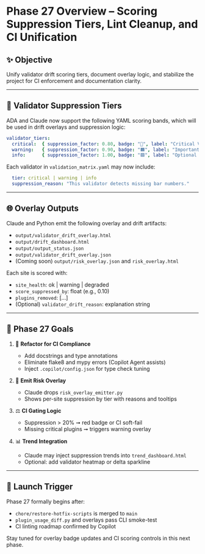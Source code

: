 # Phase 27 Overview – Scoring Suppression Tiers, Lint Cleanup, and CI Unification

## ✨ Objective
Unify validator drift scoring tiers, document overlay logic, and stabilize the project for CI enforcement and documentation clarity.

---

## 🌊 Validator Suppression Tiers
ADA and Claude now support the following YAML scoring bands, which will be used in drift overlays and suppression logic:

```yaml
validator_tiers:
  critical:  { suppression_factor: 0.80, badge: "🔴", label: "Critical Validator Removed" }
  warning:   { suppression_factor: 0.90, badge: "🟧", label: "Important Validator Removed" }
  info:      { suppression_factor: 1.00, badge: "🟩", label: "Optional Validator Removed" }
```

Each validator in `validation_matrix.yaml` may now include:
```yaml
  tier: critical | warning | info
  suppression_reason: "This validator detects missing bar numbers."
```

---

## 🌐 Overlay Outputs
Claude and Python emit the following overlay and drift artifacts:

- `output/validator_drift_overlay.html`
- `output/drift_dashboard.html`
- `output/output_status.json`
- `output/validator_drift_overlay.json`
- (Coming soon) `output/risk_overlay.json` and `risk_overlay.html`

Each site is scored with:
- `site_health`: ok | warning | degraded
- `score_suppressed_by`: float (e.g., 0.10)
- `plugins_removed`: [...]
- (Optional) `validator_drift_reason`: explanation string

---

## 🌟 Phase 27 Goals

1. 📂 **Refactor for CI Compliance**
   - Add docstrings and type annotations
   - Eliminate flake8 and mypy errors (Copilot Agent assists)
   - Inject `.copilot/config.json` for type check tuning

2. 🔢 **Emit Risk Overlay**
   - Claude drops `risk_overlay_emitter.py`
   - Shows per-site suppression by tier with reasons and tooltips

3. ⚖️ **CI Gating Logic**
   - Suppression > 20% ➞ red badge or CI soft-fail
   - Missing critical plugins ➞ triggers warning overlay

4. 📊 **Trend Integration**
   - Claude may inject suppression trends into `trend_dashboard.html`
   - Optional: add validator heatmap or delta sparkline

---

## 🚀 Launch Trigger
Phase 27 formally begins after:
- `chore/restore-hotfix-scripts` is merged to `main`
- `plugin_usage_diff.py` and overlays pass CLI smoke-test
- CI linting roadmap confirmed by Copilot

Stay tuned for overlay badge updates and CI scoring controls in this next phase.

